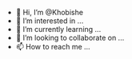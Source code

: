 - 👋 Hi, I’m @Khobishe
- 👀 I’m interested in ...
- 🌱 I’m currently learning ...
- 💞️ I’m looking to collaborate on ...
- 📫 How to reach me ...

<!---
Khobishe/Khobishe is a ✨ special ✨ repository because its `README.md` (this file) appears on your GitHub profile.
You can click the Preview link to take a look at your changes.
--->
